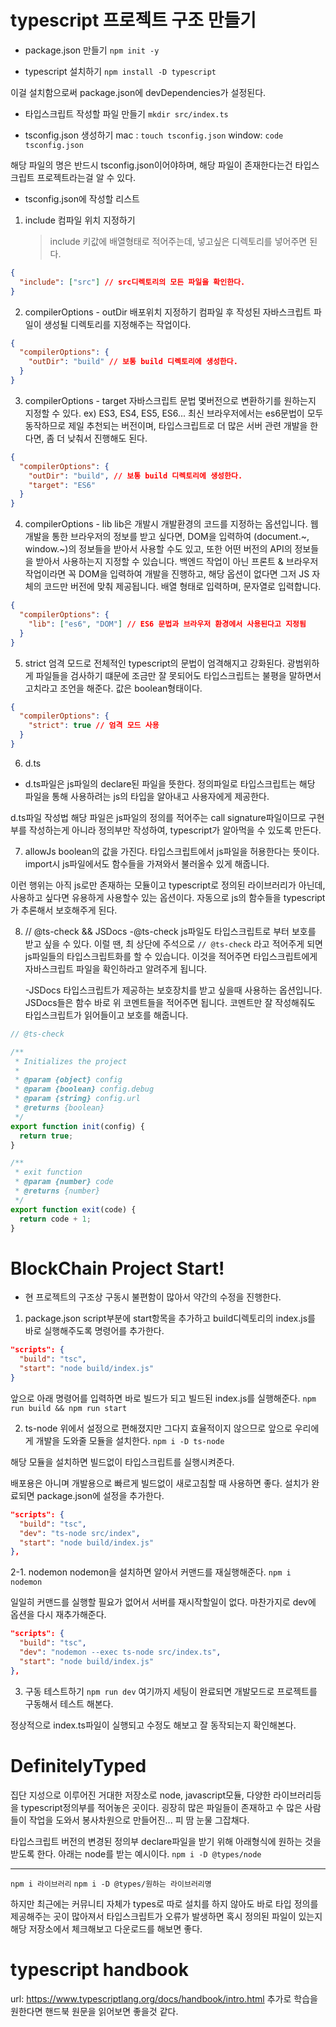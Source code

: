 # typescript 프로젝트 구조 만들기

- package.json 만들기
  `npm init -y`

- typescript 설치하기
  `npm install -D typescript`

이걸 설치함으로써 package.json에 devDependencies가 설정된다.

- 타입스크립트 작성할 파일 만들기
  `mkdir src/index.ts`

- tsconfig.json 생성하기
  mac : `touch tsconfig.json`
  window: `code tsconfig.json`

해당 파일의 명은 반드시 tsconfig.json이어야하며, 해당 파일이 존재한다는건 타입스크립트 프로젝트라는걸 알 수 있다.

- tsconfig.json에 작성할 리스트

1. include 컴파일 위치 지정하기
   > include 키값에 배열형태로 적어주는데, 넣고싶은 디렉토리를 넣어주면 된다.

```json
{
  "include": ["src"] // src디렉토리의 모든 파일을 확인한다.
}
```

2. compilerOptions - outDir 배포위치 지정하기
   컴파일 후 작성된 자바스크립트 파일이 생성될 디렉토리를 지정해주는 작업이다.

```json
{
  "compilerOptions": {
    "outDir": "build" // 보통 build 디렉토리에 생성한다.
  }
}
```

3. compilerOptions - target
   자바스크립트 문법 몇버전으로 변환하기를 원하는지 지정할 수 있다.
   ex) ES3, ES4, ES5, ES6...
   최신 브라우저에서는 es6문법이 모두 동작하므로 제일 추천되는 버전이며, 타입스크립트로 더 많은 서버 관련 개발을 한다면, 좀 더 낮춰서 진행해도 된다.

```json
{
  "compilerOptions": {
    "outDir": "build", // 보통 build 디렉토리에 생성한다.
    "target": "ES6"
  }
}
```

4. compilerOptions - lib
   lib은 개발시 개발환경의 코드를 지정하는 옵션입니다. 웹개발을 통한 브라우저의 정보를 받고 싶다면, DOM을 입력하여 (document.~, window.~)의 정보들을 받아서 사용할 수도 있고, 또한 어떤 버전의 API의 정보들을 받아서 사용하는지 지정할 수 있습니다. 백엔드 작업이 아닌 프론트 & 브라우저 작업이라면 꼭 DOM을 입력하여 개발을 진행하고, 해당 옵션이 없다면 그저 JS 자체의 코드만 버전에 맞춰 제공됩니다.
   배열 형태로 입력하며, 문자열로 입력합니다.

```json
{
  "compilerOptions": {
    "lib": ["es6", "DOM"] // ES6 문법과 브라우저 환경에서 사용된다고 지정됨
  }
}
```

5. strict
   엄격 모드로 전체적인 typescript의 문법이 엄격해지고 강화된다. 광범위하게 파일들을 검사하기 떄문에 조금만 잘 못되어도 타입스크립트는 불평을 말하면서 고치라고 조언을 해준다.
   값은 boolean형태이다.

```json
{
  "compilerOptions": {
    "strict": true // 엄격 모드 사용
  }
}
```

6. d.ts

- d.ts파일은 js파일의 declare된 파일을 뜻한다. 정의파일로 타입스크립트는 해당 파일을 통해 사용하려는 js의 타입을 알아내고 사용자에게 제공한다.

d.ts파일 작성법
해당 파일은 js파일의 정의를 적어주는 call signature파일이므로 구현부를 작성하는게 아니라 정의부만 작성하여, typescript가 알아먹을 수 있도록 만든다.

7. allowJs
   boolean의 값을 가진다.
   타입스크립트에서 js파일을 허용한다는 뜻이다.
   import시 js파일에서도 함수들을 가져와서 불러올수 있게 해줍니다.

이런 행위는 아직 js로만 존재하는 모듈이고 typescript로 정의된 라이브러리가 아닌데, 사용하고 싶다면 유용하게 사용할수 있는 옵션이다.
자동으로 js의 함수들을 typescript가 추론해서 보호해주게 된다.

8. // @ts-check && JSDocs
   -@ts-check
   js파일도 타입스크립트로 부터 보호를 받고 싶을 수 있다. 이럴 땐, 최 상단에 주석으로 `// @ts-check` 라고 적어주게 되면 js파일들의 타입스크립트화를 할 수 있습니다.
   이것을 적어주면 타입스크립트에게 자바스크립트 파일을 확인하라고 알려주게 됩니다.

   -JSDocs
   타입스크립트가 제공하는 보호장치를 받고 싶을때 사용하는 옵션입니다.
   JSDocs들은 함수 바로 위 코멘트들을 적어주면 됩니다.
   코멘트만 잘 작성해줘도 타입스크립트가 읽어들이고 보호를 해줍니다.

```javascript
// @ts-check

/**
 * Initializes the project
 *
 * @param {object} config
 * @param {boolean} config.debug
 * @param {string} config.url
 * @returns {boolean}
 */
export function init(config) {
  return true;
}

/**
 * exit function
 * @param {number} code
 * @returns {number}
 */
export function exit(code) {
  return code + 1;
}
```

# BlockChain Project Start!

- 현 프로젝트의 구조상 구동시 불편함이 많아서 약간의 수정을 진행한다.

1. package.json script부분에 start항목을 추가하고 build디렉토리의 index.js를 바로 실행해주도록 명령어를 추가한다.

```json
"scripts": {
  "build": "tsc",
  "start": "node build/index.js"
}
```

앞으로 아래 명령어를 입력하면 바로 빌드가 되고 빌드된 index.js를 실행해준다.
`npm run build && npm run start`

2. ts-node
   위에서 설정으로 편해졌지만 그다지 효율적이지 않으므로 앞으로 우리에게 개발을 도와줄 모듈을 설치한다.
   `npm i -D ts-node`

해당 모듈을 설치하면 빌드없이 타입스크립트를 실행시켜준다.

배포용은 아니며 개발용으로 빠르게 빌드없이 새로고침할 때 사용하면 좋다.
설치가 완료되면 package.json에 설정을 추가한다.

```json
"scripts": {
  "build": "tsc",
  "dev": "ts-node src/index",
  "start": "node build/index.js"
},
```

2-1. nodemon
nodemon을 설치하면 알아서 커맨드를 재실행해준다.
`npm i nodemon`

일일히 커맨드를 실행할 필요가 없어서 서버를 재시작할일이 없다.
마찬가지로 dev에 옵션을 다시 재추가해준다.

```json
"scripts": {
  "build": "tsc",
  "dev": "nodemon --exec ts-node src/index.ts",
  "start": "node build/index.js"
},
```

3. 구동 테스트하기
   `npm run dev`
   여기까지 세팅이 완료되면 개발모드로 프로젝트를 구동해서 테스트 해본다.

정상적으로 index.ts파일이 실행되고 수정도 해보고 잘 동작되는지 확인해본다.

# DefinitelyTyped

집단 지성으로 이루어진 거대한 저장소로 node, javascript모듈, 다양한 라이브러리등을 typescript정의부를 적어놓은 곳이다.
굉장히 많은 파일들이 존재하고 수 많은 사람들이 작업을 도와서 봉사차원으로 만들어진... 피 땀 눈물 그잡채다.

타입스크립트 버전의 변경된 정의부 declare파일을 받기 위해 아래형식에 원하는 것을 받도록 한다.
아래는 node를 받는 예시이다.
`npm i -D @types/node`

<hr />

`npm i 라이브러리`
`npm i -D @types/원하는 라이브러리명`

하지만 최근에는 커뮤니티 자체가 types로 따로 설치를 하지 않아도 바로 타입 정의를 제공해주는 곳이 많아져서 타입스크립트가 오류가 발생하면 혹시 정의된 파일이 있는지 해당 저장소에서 체크해보고 다운로드를 해보면 좋다.

# typescript handbook

url: https://www.typescriptlang.org/docs/handbook/intro.html
추가로 학습을 원한다면 핸드북 원문을 읽어보면 좋을것 같다.

